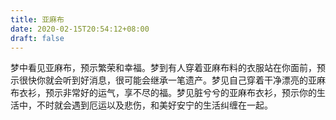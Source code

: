 ```yaml
---
title: 亚麻布
date: 2020-02-15T20:54:12+08:00
draft: false
---
```


梦中看见亚麻布，预示繁荣和幸福。梦到有人穿着亚麻布料的衣服站在你面前，预示很快你就会听到好消息，很可能会继承一笔遗产。梦见自己穿着干净漂亮的亚麻布衣衫，预示非常好的运气，享不尽的福。梦见脏兮兮的亚麻布衣衫，预示你的生活中，不时就会遇到厄运以及悲伤，和美好安宁的生活纠缠在一起。